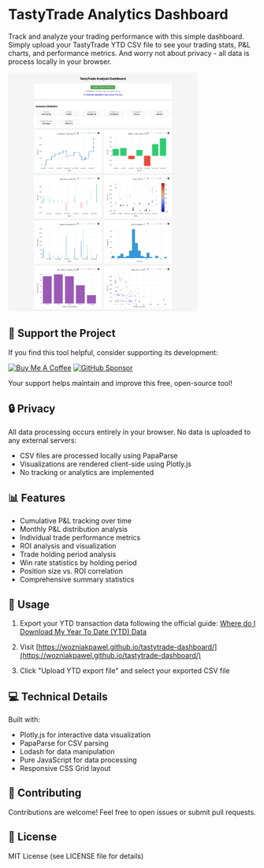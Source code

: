 # TastyTrade Analytics Dashboard

Track and analyze your trading performance with this simple dashboard. Simply upload your TastyTrade YTD CSV file to see your trading stats, P&L charts, and performance metrics. And worry not about privacy - all data is process locally in your browser.

<img src="./dashboard-showcase.png" width="384" height="484">

## 💖 Support the Project
If you find this tool helpful, consider supporting its development:

[![Buy Me A Coffee](https://img.shields.io/badge/Buy%20Me%20A%20Coffee-wozniakpawel-orange?style=flat-square&logo=buy-me-a-coffee)](https://www.buymeacoffee.com/wozniakpawel) [![GitHub Sponsor](https://img.shields.io/badge/GitHub-wozniakpawel-green?style=flat-square&logo=github)](https://github.com/sponsors/wozniakpawel)

Your support helps maintain and improve this free, open-source tool!

## 🔒 Privacy

All data processing occurs entirely in your browser. No data is uploaded to any external servers:
- CSV files are processed locally using PapaParse
- Visualizations are rendered client-side using Plotly.js
- No tracking or analytics are implemented

## 📊 Features

- Cumulative P&L tracking over time
- Monthly P&L distribution analysis
- Individual trade performance metrics
- ROI analysis and visualization
- Trade holding period analysis
- Win rate statistics by holding period
- Position size vs. ROI correlation
- Comprehensive summary statistics

## 🚀 Usage

1. Export your YTD transaction data following the official guide:
   [Where do I Download My Year To Date (YTD) Data](https://support.tastytrade.com/support/s/solutions/articles/43000536959)

2. Visit [https://wozniakpawel.github.io/tastytrade-dashboard/](https://wozniakpawel.github.io/tastytrade-dashboard/)

3. Click "Upload YTD export file" and select your exported CSV file

## 💻 Technical Details

Built with:
- Plotly.js for interactive data visualization
- PapaParse for CSV parsing
- Lodash for data manipulation
- Pure JavaScript for data processing
- Responsive CSS Grid layout

## 🤝 Contributing

Contributions are welcome! Feel free to open issues or submit pull requests.

## 📄 License

MIT License (see LICENSE file for details)
